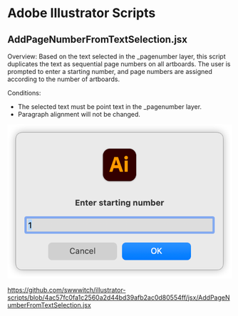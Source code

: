# Adobe Illustrator Scripts

## AddPageNumberFromTextSelection.jsx

Overview:
Based on the text selected in the _pagenumber layer,
this script duplicates the text as sequential page numbers on all artboards.
The user is prompted to enter a starting number, and page numbers are assigned according to the number of artboards.

Conditions:
- The selected text must be point text in the _pagenumber layer.
- Paragraph alignment will not be changed.

![](png/ss-664-440-72-20250628-072541.png)

https://github.com/swwwitch/illustrator-scripts/blob/4ac57fc0fa1c2560a2d44bd39afb2ac0d80554ff/jsx/AddPageNumberFromTextSelection.jsx




